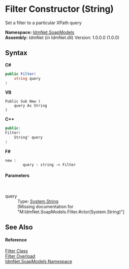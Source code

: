 # Filter Constructor (String)
 

Set a filter to a particular XPath query

**Namespace:**&nbsp;<a href="N_IdmNet_SoapModels">IdmNet.SoapModels</a><br />**Assembly:**&nbsp;IdmNet (in IdmNet.dll) Version: 1.0.0.0 (1.0.0)

## Syntax

**C#**<br />
``` C#
public Filter(
	string query
)
```

**VB**<br />
``` VB
Public Sub New ( 
	query As String
)
```

**C++**<br />
``` C++
public:
Filter(
	String^ query
)
```

**F#**<br />
``` F#
new : 
        query : string -> Filter
```


#### Parameters
&nbsp;<dl><dt>query</dt><dd>Type: <a href="http://msdn2.microsoft.com/en-us/library/s1wwdcbf" target="_blank">System.String</a><br />\[Missing <param name="query"/> documentation for "M:IdmNet.SoapModels.Filter.#ctor(System.String)"\]</dd></dl>

## See Also


#### Reference
<a href="T_IdmNet_SoapModels_Filter">Filter Class</a><br /><a href="Overload_IdmNet_SoapModels_Filter__ctor">Filter Overload</a><br /><a href="N_IdmNet_SoapModels">IdmNet.SoapModels Namespace</a><br />